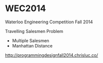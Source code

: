 WEC2014
=======

Waterloo Engineering Competition Fall 2014

Travelling Salesmen Problem
- Multiple Salesmen
- Manhattan Distance

http://programmingdesignfall2014.chrisluc.co/
